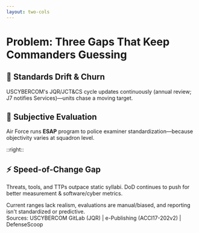 ```yaml
---
layout: two-cols
---
```


# **Problem: Three Gaps That Keep Commanders Guessing**

<div class="mt-2">

## 🎯 **Standards Drift & Churn**
USCYBERCOM's JQR/JCT&CS cycle updates continuously (annual review; J7 notifies Services)—units chase a moving target.

## 👥 **Subjective Evaluation**
Air Force runs **ESAP** program to police examiner standardization—because objectivity varies at squadron level.

</div>

::right::

<div class="mt-8">

## ⚡ **Speed-of-Change Gap**
Threats, tools, and TTPs outpace static syllabi. DoD continues to push for better measurement & software/cyber metrics.

<div class="highlight mt-4 text-sm">
Current ranges lack realism, evaluations are manual/biased, and reporting isn't standardized or predictive.
</div>

</div>

<div class="citation">
Sources: USCYBERCOM GitLab (JQR) | e-Publishing (ACCI17-202v2) | DefenseScoop
</div>

